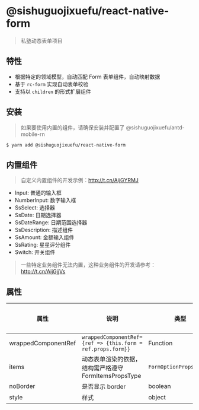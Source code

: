# @sishuguojixuefu/react-native-form

> 私塾动态表单项目

## 特性

- 根据特定的领域模型，自动匹配 Form 表单组件，自动映射数据
- 基于 `rc-form` 实现自动表单校验
- 支持以 `children` 的形式扩展组件

## 安装

> 如果要使用内置的组件，请确保安装并配置了 @sishuguojixuefu/antd-mobile-rn

```sh
$ yarn add @sishuguojixuefu/react-native-form
```

## 内置组件

> 自定义内置组件的开发示例：http://t.cn/AijGYRMJ

- Input: 普通的输入框
- NumberInput: 数字输入框
- SsSelect: 选择器
- SsDate: 日期选择器
- SsDateRange: 日期范围选择器
- SsDescription: 描述组件
- SsAmount: 金额输入组件
- SsRating: 星星评分组件
- Switch: 开关组件

> 一些特定业务组件无法内置，这种业务组件的开发请参考：http://t.cn/AijGjjVs

## 属性

| 属性                | 说明                                                        | 类型                    | 默认值 |
| ------------------- | ----------------------------------------------------------- | ----------------------- | ------ |
| wrappedComponentRef | `wrappedComponentRef={ref => {this.form = ref.props.form}}` | Function                | -      |
| items               | 动态表单渲染的依据，结构需严格遵守 FormItemsPropsType       | `FormOptionPropsType[]` | -      |
| noBorder            | 是否显示 border                                             | boolean                 | true   |
| style               | 样式                                                        | object                  | -      |

